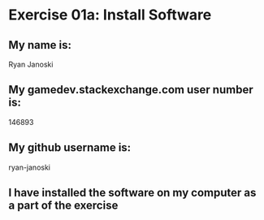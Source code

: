 # Exercise 01a: Install Software
## My name is:
Ryan Janoski
## My gamedev.stackexchange.com user number is:
146893
## My github username is:
ryan-janoski
## I have installed the software on my computer as a part of the exercise
